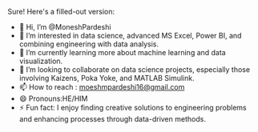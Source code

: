 Sure! Here's a filled-out version:

- 👋 Hi, I’m @MoneshPardeshi
- 👀 I’m interested in data science, advanced MS Excel, Power BI, and combining engineering with data analysis.
- 🌱 I’m currently learning more about machine learning and data visualization.
- 💞️ I’m looking to collaborate on data science projects, especially those involving Kaizens, Poka Yoke, and MATLAB Simulink.
- 📫 How to reach : moeshmpardeshi16@gmail.com 
- 😄 Pronouns:HE/HIM 
- ⚡ Fun fact: I enjoy finding creative solutions to engineering problems and enhancing processes through data-driven methods.


<!---
MoneshPardeshi/MoneshPardeshi is a ✨ special ✨ repository because its `README.md` (this file) appears on your GitHub profile.
You can click the Preview link to take a look at your changes.
--->
